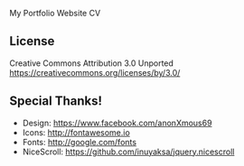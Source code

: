 My Portfolio Website CV

License
------------------------------------
Creative Commons Attribution 3.0 Unported
https://creativecommons.org/licenses/by/3.0/

Special Thanks!
------------------------------------
- Design: https://www.facebook.com/anonXmous69
- Icons: http://fontawesome.io
- Fonts: http://google.com/fonts
- NiceScroll: https://github.com/inuyaksa/jquery.nicescroll